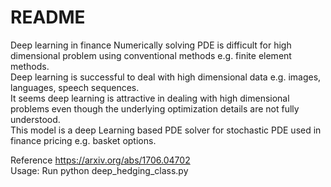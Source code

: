# README #

Deep learning in finance
Numerically solving PDE is difficult for high dimensional problem using conventional methods e.g. finite element methods.        
Deep learning is successful to deal with high dimensional data e.g. images, languages, speech sequences.  
It seems deep learning is attractive in dealing with high dimensional problems even though the underlying optimization details are not fully understood.  
This model is a deep Learning based PDE solver for stochastic PDE used in finance pricing e.g. basket options.  
  
Reference https://arxiv.org/abs/1706.04702  
Usage: Run python deep_hedging_class.py     
